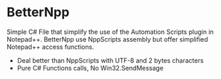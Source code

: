 # BetterNpp
Simple C# File that simplify the use of the Automation Scripts plugin in Notepad++.
BetterNpp use NppScripts assembly but offer simplified Notepad++ access functions.

* Deal better than NppScripts with UTF-8 and 2 bytes characters
* Pure C# Functions calls, No Win32.SendMessage
